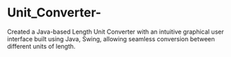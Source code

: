 # Unit_Converter-
Created a Java-based Length Unit Converter with an intuitive graphical user interface built using Java, Swing, allowing seamless conversion between different units of length.
